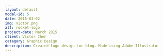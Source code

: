 ```yaml
---
layout: default
modal-id: 5
date: 2015-03-02
img: victor.png
alt: rocket-logo
project-date: March 2015
client: Victor Chen
category: Graphic Design
description: Created logo design for blog. Made using Adobe Illustrator.
---
```

